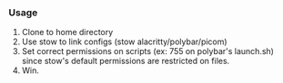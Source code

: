 ### Usage
1. Clone to home directory
2. Use stow to link configs (stow alacritty/polybar/picom)
3. Set correct permissions on scripts (ex: 755 on polybar's launch.sh) since stow's default permissions are restricted on files.
4. Win.